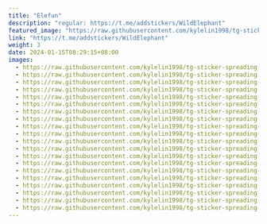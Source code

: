```yaml
---
title: "Elefun"
description: "regular: https://t.me/addstickers/WildElephant"
featured_image: "https://raw.githubusercontent.com/kylelin1998/tg-sticker-spreading-worldwide-images/main/img/303c26f7-0aaa-49be-b68b-9a0ee470ef8f.jpg"
link: "https://t.me/addstickers/WildElephant"
weight: 3
date: 2024-01-15T08:29:15+08:00
images:
  - https://raw.githubusercontent.com/kylelin1998/tg-sticker-spreading-worldwide-images/main/img/303c26f7-0aaa-49be-b68b-9a0ee470ef8f.jpg
  - https://raw.githubusercontent.com/kylelin1998/tg-sticker-spreading-worldwide-images/main/img/d132c426-7ebc-4f06-9a17-ebc8a74cffee.jpg
  - https://raw.githubusercontent.com/kylelin1998/tg-sticker-spreading-worldwide-images/main/img/b9ddcf42-f2b9-417d-a45b-973ef8df174b.jpg
  - https://raw.githubusercontent.com/kylelin1998/tg-sticker-spreading-worldwide-images/main/img/6341a2fd-ba1d-4f50-9463-86c934572bbb.jpg
  - https://raw.githubusercontent.com/kylelin1998/tg-sticker-spreading-worldwide-images/main/img/b149efd2-0a25-43c4-9b91-a5c2bdae2b23.jpg
  - https://raw.githubusercontent.com/kylelin1998/tg-sticker-spreading-worldwide-images/main/img/44f42ac5-4f95-4b20-9ee7-607d1800433d.jpg
  - https://raw.githubusercontent.com/kylelin1998/tg-sticker-spreading-worldwide-images/main/img/17b54048-78ab-4265-8d71-f07d5e454fd6.jpg
  - https://raw.githubusercontent.com/kylelin1998/tg-sticker-spreading-worldwide-images/main/img/a70e3afb-0114-4ef6-936c-fc5216abb88b.jpg
  - https://raw.githubusercontent.com/kylelin1998/tg-sticker-spreading-worldwide-images/main/img/35bf051e-2d7d-46d8-b873-22b9760011b5.jpg
  - https://raw.githubusercontent.com/kylelin1998/tg-sticker-spreading-worldwide-images/main/img/51927a50-9c78-4820-a7c0-06f2a812eb9a.jpg
  - https://raw.githubusercontent.com/kylelin1998/tg-sticker-spreading-worldwide-images/main/img/a3942796-da1f-4d00-88b3-12ca9e75b382.jpg
  - https://raw.githubusercontent.com/kylelin1998/tg-sticker-spreading-worldwide-images/main/img/3a0f406d-e4b6-42a1-bd11-5e6414a9c459.jpg
  - https://raw.githubusercontent.com/kylelin1998/tg-sticker-spreading-worldwide-images/main/img/53625bee-be06-4af3-b223-a01fff0827e4.jpg
  - https://raw.githubusercontent.com/kylelin1998/tg-sticker-spreading-worldwide-images/main/img/38882cbd-d5a6-4bf7-b42c-e51d4ad1cb71.jpg
  - https://raw.githubusercontent.com/kylelin1998/tg-sticker-spreading-worldwide-images/main/img/becd062f-e5f8-4072-9482-feac2f069dc4.jpg
  - https://raw.githubusercontent.com/kylelin1998/tg-sticker-spreading-worldwide-images/main/img/b64906b4-06d6-47a5-accb-1b36a1e89e05.jpg
  - https://raw.githubusercontent.com/kylelin1998/tg-sticker-spreading-worldwide-images/main/img/86c1a14f-d23c-4d9f-8526-edd955660cf4.jpg
  - https://raw.githubusercontent.com/kylelin1998/tg-sticker-spreading-worldwide-images/main/img/3dc90082-d65b-4218-b5dc-2ba22e51c364.jpg
  - https://raw.githubusercontent.com/kylelin1998/tg-sticker-spreading-worldwide-images/main/img/c7e9cc80-aea8-4d46-b13f-7992f3127f67.jpg
  - https://raw.githubusercontent.com/kylelin1998/tg-sticker-spreading-worldwide-images/main/img/ee84d4e0-9b08-4d43-a208-7ad26ca31a4b.jpg
---
```

